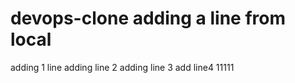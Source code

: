 # devops-clone adding a line from local 
adding 1 line
adding line 2 
adding line 3
add line4 
11111
